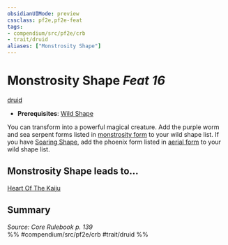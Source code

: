 ```yaml
---
obsidianUIMode: preview
cssclass: pf2e,pf2e-feat
tags:
- compendium/src/pf2e/crb
- trait/druid
aliases: ["Monstrosity Shape"]
---
```

# Monstrosity Shape  *Feat 16*  
[druid](../../rules/traits/druid.md)  

- **Prerequisites**: [Wild Shape](wild-shape.md)

You can transform into a powerful magical creature. Add the purple worm and sea serpent forms listed in [monstrosity form](../spells/monstrosity-form.md) to your wild shape list. If you have [Soaring Shape](soaring-shape.md), add the phoenix form listed in [aerial form](../spells/aerial-form.md) to your wild shape list.

## Monstrosity Shape leads to...

[Heart Of The Kaiju](heart-of-the-kaiju-frp3.md)

## Summary

*Source: Core Rulebook p. 139*  
%% #compendium/src/pf2e/crb #trait/druid %%